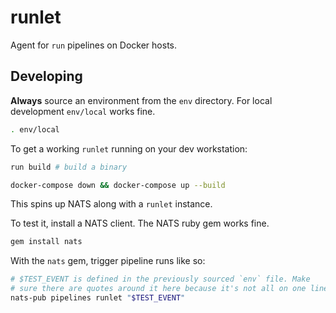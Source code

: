 # runlet

Agent for `run` pipelines on Docker hosts.

## Developing

**Always** source an environment from the `env` directory.
For local development `env/local` works fine.

```bash
. env/local
```

To get a working `runlet` running on your dev workstation:

```bash
run build # build a binary

docker-compose down && docker-compose up --build
```

This spins up NATS along with a `runlet` instance.

To test it, install a NATS client. The NATS ruby gem works fine.

```bash
gem install nats
```

With the `nats` gem, trigger pipeline runs like so:

```bash
# $TEST_EVENT is defined in the previously sourced `env` file. Make
# sure there are quotes around it here because it's not all on one line. 
nats-pub pipelines runlet "$TEST_EVENT"
```
